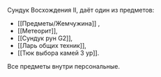  
Сундук Восхождения II, даёт один из предметов:  

- [[Предметы/Жемчужина]] ,
- [[Метеорит]],
- [[Сундук рун G2]],
- [[Ларь общих техник]],
- [[Тюк выбора камей 3 ур]].

Все предметы внутри персональные.  

